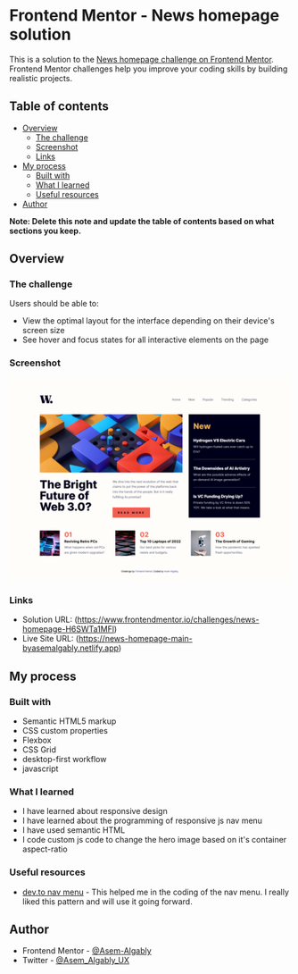 # Frontend Mentor - News homepage solution

This is a solution to the [News homepage challenge on Frontend Mentor](https://www.frontendmentor.io/challenges/news-homepage-H6SWTa1MFl). Frontend Mentor challenges help you improve your coding skills by building realistic projects. 

## Table of contents

- [Overview](#overview)
  - [The challenge](#the-challenge)
  - [Screenshot](#screenshot)
  - [Links](#links)
- [My process](#my-process)
  - [Built with](#built-with)
  - [What I learned](#what-i-learned)
  - [Useful resources](#useful-resources)
- [Author](#author)

**Note: Delete this note and update the table of contents based on what sections you keep.**

## Overview

### The challenge

Users should be able to:

- View the optimal layout for the interface depending on their device's screen size
- See hover and focus states for all interactive elements on the page

### Screenshot

![](./screenshots/desktop%20Screenshot.png)

### Links

- Solution URL: (https://www.frontendmentor.io/challenges/news-homepage-H6SWTa1MFl)
- Live Site URL: (https://news-homepage-main-byasemalgably.netlify.app)

## My process

### Built with

- Semantic HTML5 markup
- CSS custom properties
- Flexbox
- CSS Grid
- desktop-first workflow
- javascript

### What I learned

- I have learned about responsive design
- I have learned about the programming of responsive js nav menu 
- I have used semantic HTML
- I code custom js code to change the hero image based on it's container aspect-ratio


### Useful resources

- [dev.to nav menu](https://dev.to/devggaurav/let-s-build-a-responsive-navbar-and-hamburger-menu-using-html-css-and-javascript-4gci) - This helped me in the coding of the nav menu. I really liked this pattern and will use it going forward.

## Author

- Frontend Mentor - [@Asem-Algably](https://www.frontendmentor.io/profile/Asem-Algably)
- Twitter - [@Asem_Algably_UX](https://x.com/Asem_Algably_UX)